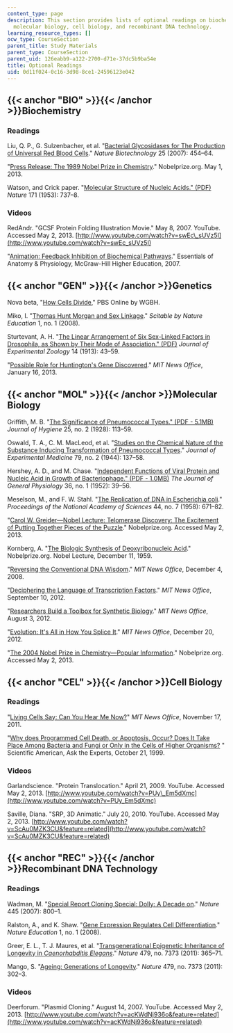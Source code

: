 ```yaml
---
content_type: page
description: This section provides lists of optional readings on biochemistry, genetics,
  molecular biology, cell biology, and recombinant DNA technology.
learning_resource_types: []
ocw_type: CourseSection
parent_title: Study Materials
parent_type: CourseSection
parent_uid: 126eabb9-a122-2700-d71e-37dc5b9ba54e
title: Optional Readings
uid: 0d11f024-0c16-3d98-8ce1-24596123e042
---
```


{{< anchor "BIO" >}}{{< /anchor >}}Biochemistry
-----------------------------------------------

### Readings

Liu, Q. P., G. Sulzenbacher, et al. "[Bacterial Glycosidases for The Production of Universal Red Blood Cells](http://dx.doi.org/10.1038/nbt1298)." _Nature Biotechnology_ 25 (2007): 454–64.

"[Press Release: The 1989 Nobel Prize in Chemistry](http://www.nobelprize.org/nobel_prizes/chemistry/laureates/1989/press.html)." Nobelprize.org. May 1, 2013.

Watson, and Crick paper. "[Molecular Structure of Nucleic Acids." (PDF)](http://www.nature.com/nature/dna50/watsoncrick.pdf) _Nature_ 171 (1953): 737–8.

### Videos

RedAndr. "GCSF Protein Folding Illustration Movie." May 8, 2007. YouTube. Accessed May 2, 2013. [http://www.youtube.com/watch?v=swEc\_sUVz5I](http://www.youtube.com/watch?v=swEc_sUVz5I)

"[Animation: Feedback Inhibition of Biochemical Pathways](http://highered.mcgraw-hill.com/sites/0072943696/student_view0/chapter2/animation__feedback_inhibition_of_biochemical_pathways.html)." Essentials of Anatomy & Physiology, McGraw-Hill Higher Education, 2007.

{{< anchor "GEN" >}}{{< /anchor >}}Genetics
-------------------------------------------

Nova beta, "[How Cells Divide](http://www.pbs.org/wgbh/nova/body/how-cells-divide.html)," PBS Online by WGBH.

Miko, I. "[Thomas Hunt Morgan and Sex Linkage](http://www.nature.com/scitable/topicpage/thomas-hunt-morgan-and-sex-linkage-452)." _Scitable by Nature Education_ 1, no. 1 (2008).

Sturtevant, A. H. "[The Linear Arrangement of Six Sex-Linked Factors in Drosophila, as Shown by Their Mode of Association." (PDF)](http://www.esp.org/foundations/genetics/classical/holdings/s/ahs-13.pdf) _Journal of Experimental Zoology_ 14 (1913): 43–59.

"[Possible Role for Huntington's Gene Discovered](http://web.mit.edu/newsoffice/2013/possible-role-for-huntingtons-gene-discovered-0116.html)." _MIT News Office_, January 16, 2013.

{{< anchor "MOL" >}}{{< /anchor >}}Molecular Biology
----------------------------------------------------

Griffith, M. B. "[The Significance of Pneumococcal Types." (PDF - 5.1MB)](http://www.ncbi.nlm.nih.gov/pmc/articles/PMC2167760/pdf/jhyg00267-0003.pdf) _Journal of Hygiene_ 25, no. 2 (1928): 113–59.

Oswald, T. A., C. M. MacLeod, et al. "[Studies on the Chemical Nature of the Substance Inducing Transformation of Pneumococcal Types](http://www.ncbi.nlm.nih.gov/pmc/articles/PMC2135445/)." _Journal of Experimental Medicine_ 79, no. 2 (1944): 137–58.

Hershey, A. D., and M. Chase. "[Independent Functions of Viral Protein and Nucleic Acid in Growth of Bacteriophage." (PDF - 1.0MB)](http://jgp.rupress.org/content/36/1/39.full.pdf+html) _The Journal of General Physiology_ 36, no. 1 (1952): 39–56.

Meselson, M., and F. W. Stahl. "[The Replication of DNA in Escherichia coli](http://www.ncbi.nlm.nih.gov/pmc/articles/PMC528642/)." _Proceedings of the National Academy of Sciences_ 44, no. 7 (1958): 671–82.

"[Carol W. Greider—Nobel Lecture: Telomerase Discovery: The Excitement of Putting Together Pieces of the Puzzle](http://www.nobelprize.org/nobel_prizes/medicine/laureates/2009/greider-lecture.html)." Nobelprize.org. Accessed May 2, 2013.

Kornberg, A. "[The Biologic Synthesis of Deoxyribonucleic Acid](http://www.nobelprize.org/nobel_prizes/medicine/laureates/1959/kornberg-lecture.html?print=1)." Nobelprize.org. Nobel Lecture, December 11, 1959.

"[Reversing the Conventional DNA Wisdom](http://web.mit.edu/newsoffice/2008/reverse-dna-1204.html)." _MIT News Office_, December 4, 2008.

"[Deciphering the Language of Transcription Factors](http://web.mit.edu/newsoffice/2012/deciphering-the-language-of-transcription-factors-0910.html)." _MIT News Office_, September 10, 2012.

"[Researchers Build a Toolbox for Synthetic Biology](http://web.mit.edu/newsoffice/2012/synthetic-biology-tools-0803.html)." _MIT News Office_, August 3, 2012.

"[Evolution: It's All in How You Splice It](http://web.mit.edu/newsoffice/2012/rna-splicing-species-difference-1220.html)." _MIT News Office_, December 20, 2012.

"[The 2004 Nobel Prize in Chemistry—Popular Information](http://www.nobelprize.org/nobel_prizes/chemistry/laureates/2004/popular.html)." Nobelprize.org. Accessed May 2, 2013.

{{< anchor "CEL" >}}{{< /anchor >}}Cell Biology
-----------------------------------------------

### Readings

"[Living Cells Say: Can You Hear Me Now?](http://web.mit.edu/newsoffice/2011/cell-signaling-received-1117.html)" _MIT News Office_, November 17, 2011.

"[Why does Programmed Cell Death, or Apoptosis, Occur? Does It Take Place Among Bacteria and Fungi or Only in the Cells of Higher Organisms?](http://www.scientificamerican.com/article.cfm?id=why-does-programmed-cell) " Scientific American, Ask the Experts, October 21, 1999.

### Videos

Garlandscience. "Protein Translocation." April 21, 2009. YouTube. Accessed May 2, 2013. [http://www.youtube.com/watch?v=PUy\_Em5dXmc](http://www.youtube.com/watch?v=PUy_Em5dXmc)

Saville, Diana. "SRP, 3D Animatic." July 20, 2010. YouTube. Accessed May 2, 2013. [http://www.youtube.com/watch?v=ScAu0MZK3CU&feature=related](http://www.youtube.com/watch?v=ScAu0MZK3CU&feature=related)

{{< anchor "REC" >}}{{< /anchor >}}Recombinant DNA Technology
-------------------------------------------------------------

### Readings

Wadman, M. "[Special Report Cloning Special: Dolly: A Decade on](http://dx.doi.org/10.1038/445800a)." _Nature_ 445 (2007): 800–1.

Ralston, A., and K. Shaw. "[Gene Expression Regulates Cell Differentiation](http://www.nature.com/scitable/topicpage/gene-expression-regulates-cell-differentiation-931)." _Nature Education_ 1, no. 1 (2008).

Greer, E. L., T. J. Maures, et al. "[Transgenerational Epigenetic Inheritance of Longevity in _Caenorhabditis Elegans_](http://dx.doi.org/10.1038/nature10572)." _Nature_ 479, no. 7373 (2011): 365–71.

Mango, S. "[Ageing: Generations of Longevity](http://dx.doi.org/10.1038/479302a)." _Nature_ 479, no. 7373 (2011): 302–3.

### Videos

Deerforum. "Plasmid Cloning." August 14, 2007. YouTube. Accessed May 2, 2013. [http://www.youtube.com/watch?v=acKWdNj936o&feature=related](http://www.youtube.com/watch?v=acKWdNj936o&feature=related)